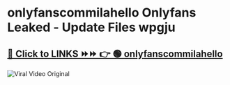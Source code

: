
 # onlyfanscommilahello Onlyfans Leaked - Update Files wpgju

## <h2><a href="https://clipsfans.com/onlyfanscommilahello&ref=git">🔗 Click to LINKS ⏩⏩ 👉 🟢 onlyfanscommilahello </a></h2>

<a href="https://clipsfans.com/onlyfanscommilahello&ref=git" rel="nofollow" data-target="animated-image.originalLink"><img src="https://i.ibb.co.com/xMMVF88/686577567.gif" alt="Viral Video Original" style="max-width: 100%; display: inline-block;" data-target="animated-image.originalImage"></a>

